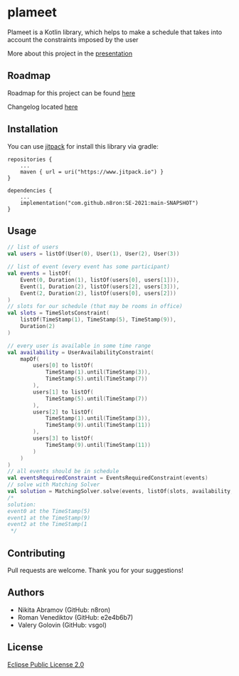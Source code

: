 # plameet

Plameet is a Kotlin library, which helps to make a schedule that takes into account the constraints imposed by the user

More about this project in the [presentation](https://docs.google.com/presentation/d/1pMcP8d6MpbV968C78p0aTP1jW8-B3RdK3BpL4ce9zPw/edit?usp=sharing)
## Roadmap

Roadmap for this project can be found [here](https://github.com/n8ron/SE-2021/blob/main/ROADMAP.md)

Changelog located [here](https://github.com/n8ron/SE-2021/blob/main/CHANGELOG.md)

## Installation
You can use [jitpack](https://www.jitpack.io) for install this library via gradle:

```
repositories {
    ...
    maven { url = uri("https://www.jitpack.io") } 
}

dependencies {
    ...
    implementation("com.github.n8ron:SE-2021:main-SNAPSHOT")
}
```
## Usage
```kotlin
// list of users
val users = listOf(User(0), User(1), User(2), User(3))

// list of event (every event has some participant)
val events = listOf(
    Event(0, Duration(1), listOf(users[0], users[1])),
    Event(1, Duration(2), listOf(users[2], users[3])),
    Event(2, Duration(2), listOf(users[0], users[2]))
)
// slots for our schedule (that may be rooms in office)
val slots = TimeSlotsConstraint(
    listOf(TimeStamp(1), TimeStamp(5), TimeStamp(9)),
    Duration(2)
)

// every user is available in some time range
val availability = UserAvailabilityConstraint(
    mapOf(
        users[0] to listOf(
            TimeStamp(1).until(TimeStamp(3)),
            TimeStamp(5).until(TimeStamp(7))
        ),
        users[1] to listOf(
            TimeStamp(5).until(TimeStamp(7))
        ),
        users[2] to listOf(
            TimeStamp(1).until(TimeStamp(3)),
            TimeStamp(9).until(TimeStamp(11))
        ),
        users[3] to listOf(
            TimeStamp(9).until(TimeStamp(11))
        )
    )
)
// all events should be in schedule
val eventsRequiredConstraint = EventsRequiredConstraint(events)
// solve with Matching Solver
val solution = MatchingSolver.solve(events, listOf(slots, availability, eventsRequiredConstraint))
/* 
solution:
event0 at the TimeStamp(5)
event1 at the TimeStamp(9)
event2 at the TimeStamp(1 
 */
```

## Contributing
Pull requests are welcome. Thank you for your suggestions!

## Authors
- Nikita Abramov (GitHub: n8ron)
- Roman Venediktov (GitHub: e2e4b6b7)
- Valery Golovin (GitHub: vsgol)
## License
[Eclipse Public License 2.0](https://www.eclipse.org/legal/epl-2.0/)
